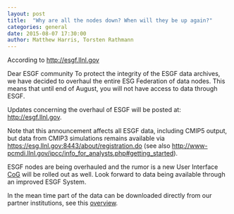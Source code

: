 ```yaml
---
layout: post
title:  "Why are all the nodes down? When will they be up again?"
categories: general
date: 2015-08-07 17:30:00
author: Matthew Harris, Torsten Rathmann
---
```


According to http://esgf.llnl.gov

Dear ESGF community
To protect the integrity of the ESGF data archives, we have decided to overhaul the entire ESG Federation of data nodes. This means that until end of August, you will not have access to data through ESGF.

Updates concerning the overhaul of ESGF will be posted at: http://esgf.llnl.gov.

Note that this announcement affects all ESGF data, including CMIP5 output, but data from CMIP3 simulations remains available via https://esg.llnl.gov:8443/about/registration.do (see also http://www-pcmdi.llnl.gov/ipcc/info_for_analysts.php#getting_started).

ESGF nodes are being overhauled and the rumor is a new User Interface
[CoG](http://earthsystemcog.org) will be rolled out as well. Look
forward to data being available through an improved ESGF System.

In the mean time part of the data can be downloaded directly from our partner institutions, see this [overview](https://verc.enes.org/community/announcements/news/esgf-data-nodes-down).


